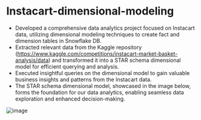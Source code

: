 # Instacart-dimensional-modeling
* Developed a comprehensive data analytics project focused on Instacart data, utilizing dimensional modeling techniques to create fact and dimension tables in Snowflake DB.
* Extracted relevant data from the Kaggle repository (https://www.kaggle.com/competitions/instacart-market-basket-analysis/data) and transformed it into a STAR schema dimensional model for efficient querying and analysis.
* Executed insightful queries on the dimensional model to gain valuable business insights and patterns from the Instacart data.
* The STAR schema dimensional model, showcased in the image below, forms the foundation for our data analytics, enabling seamless data exploration and enhanced decision-making.

![image](https://github.com/hiteshmadapathi/Instacart-dimensional-modeling/assets/54840773/b27c6ac0-43f4-4459-87ad-8a48a8e25f33)

